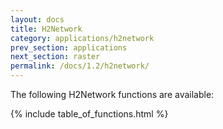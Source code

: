 ```yaml
---
layout: docs
title: H2Network
category: applications/h2network
prev_section: applications
next_section: raster
permalink: /docs/1.2/h2network/
---
```


The following H2Network functions are available:

{% include table_of_functions.html %}
